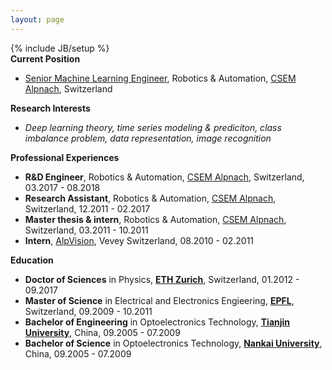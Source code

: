 ```yaml
---
layout: page
---
```

{% include JB/setup %}
<br/>
**Current Position**
- <a href="https://www.linkedin.com/in/jianwen-sun-60a07924/" target="_blank">Senior Machine Learning Engineer</a>, Robotics & Automation, <a href="http://www.csem.ch" target="_blank">CSEM Alpnach</a>, Switzerland

**Research Interests**
* *Deep learning theory, time series modeling & prediciton, class imbalance problem, data representation, image recognition*

**Professional Experiences**
- **R&D Engineer**, Robotics & Automation, <a href="http://www.csem.ch" target="_blank">CSEM Alpnach</a>, Switzerland, 03.2017 - 08.2018
- **Research Assistant**, Robotics & Automation, <a href="http://www.csem.ch" target="_blank">CSEM Alpnach</a>, Switzerland, 12.2011 - 02.2017
- **Master thesis & intern**, Robotics & Automation, <a href="http://www.csem.ch" target="_blank">CSEM Alpnach</a>, Switzerland, 03.2011 - 10.2011
- **Intern**, <a href="http://www.alpvision.com" target="_blank">AlpVision</a>, Vevey Switzerland, 08.2010 - 02.2011

**Education**
- **Doctor of Sciences** in Physics, <a href="https://www.ethz.ch/en.html" target="_blank">**ETH Zurich**</a>, Switzerland, 01.2012 - 09.2017
    <!--- _Thesis_: <a href="https://www.research-collection.ethz.ch/handle/20.500.11850/198807" target="_blank">A Quality Inspection System for Precision Machinery Based on Generative Modeling</a>-->
- **Master of Science** in Electrical and Electronics Engieering, <a href="http://www.epfl.ch" target="_blank">**EPFL**</a>, Switzerland, 09.2009 - 10.2011
- **Bachelor of Engineering** in Optoelectronics Technology, <a href="http://www.tju.edu.cn" target="_blank">**Tianjin University**</a>, China, 09.2005 - 07.2009
- **Bachelor of Science** in Optoelectronics Technology, <a href="http://www.nankai.edu.cn" target="_blank">**Nankai University**</a>, China, 09.2005 - 07.2009

<!--**<a href="https://github.com/jsinfo/jsinfo.github.com/blob/master/_includes/JSn_CV.pdf" target="_blank">Curriculum Vitae</a>**-->

